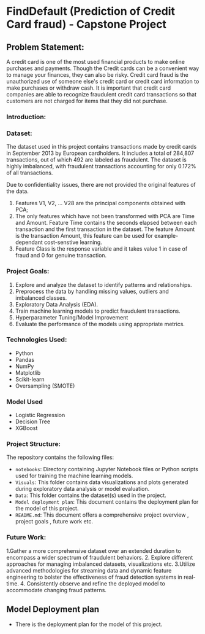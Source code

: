 # FindDefault (Prediction of Credit Card fraud) - Capstone Project
## Problem Statement:
 A credit card is one of the most used financial products to make online purchases and payments. Though the Credit cards can be a convenient way to manage your finances, they can also be risky. Credit card fraud is the unauthorized use of someone else's credit card or credit card information to make purchases or withdraw cash. It is important that credit card companies are able to recognize fraudulent credit card transactions so that customers are not charged for items that they did not purchase.

### Introduction:

### Dataset:
The dataset used in this project contains transactions made by credit cards in September 2013 by European cardholders. It includes a total of 284,807 transactions, out of which 492 are labeled as fraudulent. The dataset is highly imbalanced, with fraudulent transactions accounting for only 0.172% of all transactions.

Due to confidentiality issues, there are not provided the original features of the data.

1. Features V1, V2, ... V28 are the principal components obtained with PCA;
2. The only features which have not been transformed with PCA are Time and Amount. Feature Time contains the seconds elapsed between each transaction and the first transaction in the dataset. The feature Amount is the transaction Amount, this feature can be used for example-dependant cost-senstive learning.
3. Feature Class is the response variable and it takes value 1 in case of fraud and 0 for genuine transaction.


### Project Goals:
1. Explore and analyze the dataset to identify patterns and relationships.
2. Preprocess the data by handling missing values, outliers and imbalanced classes.
3. Exploratory Data Analysis (EDA).
4. Train machine learning models to predict fraudulent transactions.
5. Hyperparameter Tuning/Model Improvement 
6. Evaluate the performance of the models using appropriate metrics.

### Technologies Used:
- Python
- Pandas
- NumPy
- Matplotlib
- Scikit-learn
- Oversampling (SMOTE)

### Model Used
- Logistic Regression
- Decision Tree
- XGBoost

### Project Structure:	
The repository contains the following files:
- `notebooks`: Directory containing Jupyter Notebook files or Python scripts used for training the machine learning models.
- `Visuals`: This folder contains data visualizations and plots generated during exploratory data analysis or model evaluation.
- `Data`: This folder contains the dataset(s) used in the project.
- `Model deployment plan`: This document contains the deployment plan for the model of this project.
- `README.md`: This document offers a comprehensive project overview , project goals , future work etc.

### Future Work:
1.Gather a more comprehensive dataset over an extended duration to encompass a wider spectrum of fraudulent behaviors.
2. Explore different  approaches for managing imbalanced datasets, visualizations etc.
3.Utilize advanced methodologies for streaming data and dynamic feature engineering to bolster the effectiveness of fraud detection systems in real-time.
4. Consistently observe and refine the deployed model to accommodate changing fraud patterns.

## Model Deployment plan
- There is the deployment plan for the model of this project.
